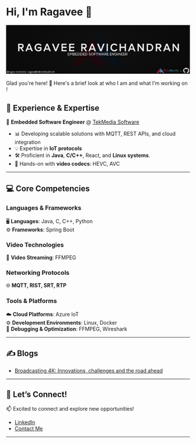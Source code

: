# Hi, I'm Ragavee 👋

![COVER IMAGE](/cover.jpg)

Glad you're here! 🚀 Here's a brief look at who I am and what I’m working on !

## 💼 **Experience & Expertise**  
🔧 **Embedded Software Engineer** @ [TekMedia Software](https://tekmediasoft.com)  
- 📊 Developing scalable solutions with MQTT, REST APIs, and cloud integration
- 💡 Expertise in **IoT protocols**
- 🛠️ Proficient in **Java**, **C/C++**, React, and **Linux systems**.
- 🎥 Hands-on with **video codecs**: HEVC, AVC 

---

## 💻 **Core Competencies**  

### **Languages & Frameworks**  
🖥️ **Languages**: Java, C, C++, Python 
<br>⚙️ **Frameworks**: Spring Boot

### **Video Technologies**   
🎥 **Video Streaming**: FFMPEG  

### **Networking Protocols**  
🌐 **MQTT, RIST, SRT, RTP**  

### **Tools & Platforms**
☁️ **Cloud Platforms**: Azure IoT <br>
⚙️ **Development Environments**: Linux, Docker <br>
🔧 **Debugging & Optimization**: FFMPEG, Wireshark 

---

## ✍️ **Blogs**    
- [Broadcasting 4K: Innovations, challenges and the road ahead](https://tekmediasoft.com/broadcasting-4k-innovationschallenges-and-the-road-ahead/)  

---

## 🚀 **Let’s Connect!**  
📫   Excited to connect and explore new opportunities!
- [LinkedIn](https://www.linkedin.com/in/ragavee-ravichandran/)  
- [Contact Me](mailto:ragrav@tekmediasoft.net)  

---